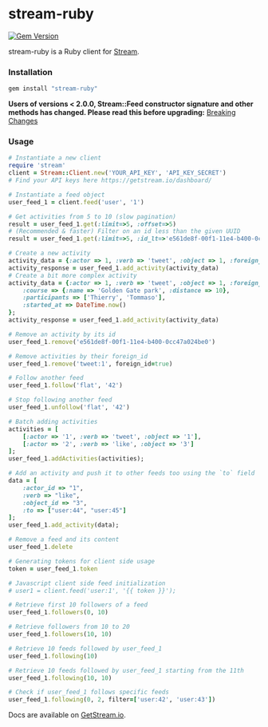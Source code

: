 stream-ruby
===========
[![Gem Version](https://badge.fury.io/rb/stream-ruby.svg)](http://badge.fury.io/rb/stream-ruby)

stream-ruby is a Ruby client for [Stream](https://getstream.io/).

### Installation

```bash
gem install "stream-ruby"
```

**Users of versions < 2.0.0, Stream::Feed constructor signature and other methods has changed. Please read this before upgrading:** [Breaking Changes](http://github.com/GetStream/stream-ruby/blob/master/upgrading.txt)


### Usage

```ruby
# Instantiate a new client
require 'stream'
client = Stream::Client.new('YOUR_API_KEY', 'API_KEY_SECRET')
# Find your API keys here https://getstream.io/dashboard/

# Instantiate a feed object
user_feed_1 = client.feed('user', '1')

# Get activities from 5 to 10 (slow pagination)
result = user_feed_1.get(:limit=>5, :offset=>5)
# (Recommended & faster) Filter on an id less than the given UUID
result = user_feed_1.get(:limit=>5, :id_lt=>'e561de8f-00f1-11e4-b400-0cc47a024be0')

# Create a new activity
activity_data = {:actor => 1, :verb => 'tweet', :object => 1, :foreign_id => 'tweet:1'}
activity_response = user_feed_1.add_activity(activity_data)
# Create a bit more complex activity
activity_data = {:actor => 1, :verb => 'tweet', :object => 1, :foreign_id => 'tweet:1',
	:course => {:name => 'Golden Gate park', :distance => 10},
	:participants => ['Thierry', 'Tommaso'],
	:started_at => DateTime.now()
};
activity_response = user_feed_1.add_activity(activity_data)

# Remove an activity by its id
user_feed_1.remove('e561de8f-00f1-11e4-b400-0cc47a024be0')

# Remove activities by their foreign_id
user_feed_1.remove('tweet:1', foreign_id=true)

# Follow another feed
user_feed_1.follow('flat', '42')

# Stop following another feed
user_feed_1.unfollow('flat', '42')

# Batch adding activities
activities = [
    [:actor => '1', :verb => 'tweet', :object => '1'],
    [:actor => '2', :verb => 'like', :object => '3']
];
user_feed_1.addActivities(activities);

# Add an activity and push it to other feeds too using the `to` field
data = [
    :actor_id => "1",
    :verb => "like",
    :object_id => "3",
    :to => ["user:44", "user:45"]
];
user_feed_1.add_activity(data);

# Remove a feed and its content
user_feed_1.delete

# Generating tokens for client side usage
token = user_feed_1.token

# Javascript client side feed initialization
# user1 = client.feed('user:1', '{{ token }}');

# Retrieve first 10 followers of a feed
user_feed_1.followers(0, 10)

# Retrieve followers from 10 to 20
user_feed_1.followers(10, 10)

# Retrieve 10 feeds followed by user_feed_1
user_feed_1.following(10)

# Retrieve 10 feeds followed by user_feed_1 starting from the 11th
user_feed_1.following(10, 10)

# Check if user_feed_1 follows specific feeds
user_feed_1.following(0, 2, filter=['user:42', 'user:43'])

```

Docs are available on [GetStream.io](http://getstream.io/docs/).


